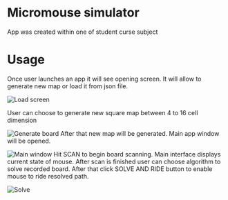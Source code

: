 # Micromouse simulator
App was created within one of student curse subject

# Usage 
Once user launches an app it will see opening screen. It will allow to generate new map or load it from json file. 

![Load screen](https://user-images.githubusercontent.com/26739110/92817938-6bbfe100-f3c7-11ea-92a5-7d40c555450b.png)

User can choose to generate new square map between 4 to 16 cell dimension

![Generate board](https://user-images.githubusercontent.com/26739110/92818022-82fece80-f3c7-11ea-8894-be167ed33b3b.png)
After that new map will be generated. Main app window will be opened. 

![Main window](https://user-images.githubusercontent.com/26739110/92899606-3e068680-f41f-11ea-917c-949fb49815f4.png)
Hit SCAN to begin board scanning. Main interface displays current state of mouse.
After scan is finished user can choose algorithm to solve recorded board. After that click SOLVE AND RIDE button to enable mouse to ride resolved path. 

![Solve](https://user-images.githubusercontent.com/26739110/92901737-00a2f880-f421-11ea-82be-6be5725527ae.png)
